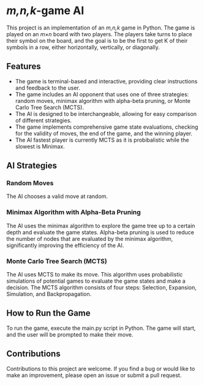 # *m,n,k*-game AI

This project is an implementation of an *m,n,k* game in Python. The game is played on an *m*×*n* board with two players. The players take turns to place their symbol on the board, and the goal is to be the first to get K of their symbols in a row, either horizontally, vertically, or diagonally.

## Features

- The game is terminal-based and interactive, providing clear instructions and feedback to the user.
- The game includes an AI opponent that uses one of three strategies: random moves, minimax algorithm with alpha-beta pruning, or Monte Carlo Tree Search (MCTS).
- The AI is designed to be interchangeable, allowing for easy comparison of different strategies.
- The game implements comprehensive game state evaluations, checking for the validity of moves, the end of the game, and the winning player.
- The AI fastest player is currently MCTS as it is probibalistic while the slowest is Minimax.

## AI Strategies

### Random Moves

The AI chooses a valid move at random.

### Minimax Algorithm with Alpha-Beta Pruning

The AI uses the minimax algorithm to explore the game tree up to a certain depth and evaluate the game states. Alpha-beta pruning is used to reduce the number of nodes that are evaluated by the minimax algorithm, significantly improving the efficiency of the AI.

### Monte Carlo Tree Search (MCTS)

The AI uses MCTS to make its move. This algorithm uses probabilistic simulations of potential games to evaluate the game states and make a decision. The MCTS algorithm consists of four steps: Selection, Expansion, Simulation, and Backpropagation.

## How to Run the Game

To run the game, execute the main.py script in Python. The game will start, and the user will be prompted to make their move.

## Contributions

Contributions to this project are welcome. If you find a bug or would like to make an improvement, please open an issue or submit a pull request.

